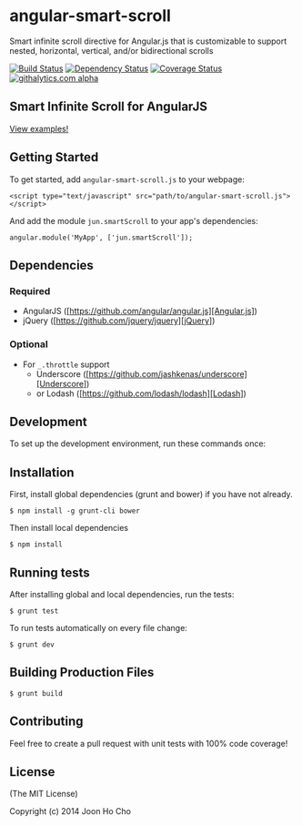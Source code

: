 angular-smart-scroll
=======================
Smart infinite scroll directive for Angular.js that is customizable to support nested, horizontal, vertical, and/or bidirectional scrolls

[![Build Status][Build Status img]][Build Status]
[![Dependency Status][Dependency Status img]][Dependency Status]
[![Coverage Status][Coverage Status img]][Coverage Status]
[![githalytics.com alpha][Git Anlytics img]][Git Anlytics]
<!-- [![Code Climate][Code Climate img]][Code Climate] -->


## Smart Infinite Scroll for AngularJS
[View examples!][Examples]


## Getting Started

To get started, add `angular-smart-scroll.js` to your webpage:

	<script type="text/javascript" src="path/to/angular-smart-scroll.js"></script>

And add the module `jun.smartScroll` to your app's dependencies:


	angular.module('MyApp', ['jun.smartScroll']);


## Dependencies


### Required
* AngularJS ([https://github.com/angular/angular.js][Angular.js])
* jQuery ([https://github.com/jquery/jquery][jQuery])


### Optional
* For `_.throttle` support
  * Underscore ([https://github.com/jashkenas/underscore][Underscore])
  * or Lodash ([https://github.com/lodash/lodash][Lodash])


## Development
To set up the development environment, run these commands once:


## Installation
First, install global dependencies (grunt and bower) if you have not already.

	$ npm install -g grunt-cli bower

Then install local dependencies

	$ npm install


## Running tests
After installing global and local dependencies, run the tests:

	$ grunt test

To run tests automatically on every file change:

	$ grunt dev


## Building Production Files

	$ grunt build


## Contributing

Feel free to create a pull request with unit tests with 100% code coverage!

## License

(The MIT License)

Copyright (c) 2014 Joon Ho Cho

[Build Status]: https://travis-ci.org/joonhocho/angular-smart-scroll
[Build Status img]: https://travis-ci.org/joonhocho/angular-smart-scroll.png

[Dependency Status]: https://gemnasium.com/joonhocho/angular-smart-scroll
[Dependency Status img]: https://gemnasium.com/joonhocho/angular-smart-scroll.png

[Code Climate]: https://codeclimate.com/github/joonhocho/angular-smart-scroll
[Code Climate img]: https://codeclimate.com/github/joonhocho/angular-smart-scroll.png

[Coverage Status]: https://coveralls.io/r/joonhocho/angular-smart-scroll
[Coverage Status img]: https://coveralls.io/repos/joonhocho/angular-smart-scroll/badge.png

[Git Anlytics]: http://githalytics.com/joonhocho/angular-smart-scroll
[Git Anlytics img]: https://cruel-carlota.pagodabox.com/032c21f7bd79ea2b4615d1b688fd71ab

[Examples]: http://htmlpreview.github.io/?https://github.com/joonhocho/angular-smart-scroll/blob/master/examples/index.html

[Angular.js]: https://github.com/angular/angular.js
[jQuery]: https://github.com/jquery/jquery
[Underscore]: https://github.com/jashkenas/underscore
[Lodash]: https://github.com/lodash/lodash


